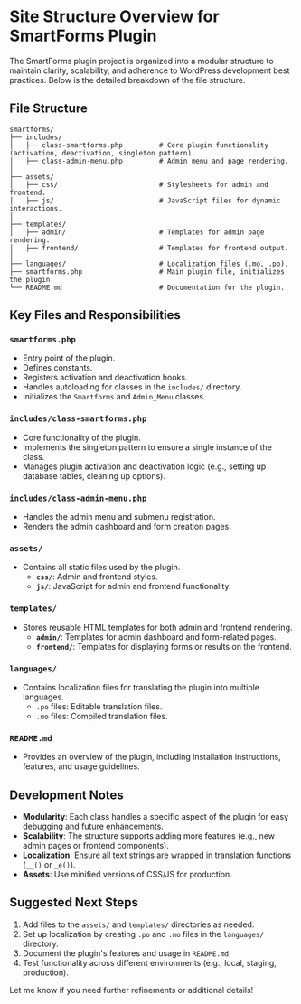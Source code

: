 # Site Structure Overview for SmartForms Plugin

The SmartForms plugin project is organized into a modular structure to maintain clarity, scalability, and adherence to WordPress development best practices. Below is the detailed breakdown of the file structure.

## File Structure
```
smartforms/
├── includes/
│   ├── class-smartforms.php         # Core plugin functionality (activation, deactivation, singleton pattern).
│   ├── class-admin-menu.php         # Admin menu and page rendering.
│
├── assets/
│   ├── css/                         # Stylesheets for admin and frontend.
│   ├── js/                          # JavaScript files for dynamic interactions.
│
├── templates/
│   ├── admin/                       # Templates for admin page rendering.
│   ├── frontend/                    # Templates for frontend output.
│
├── languages/                       # Localization files (.mo, .po).
├── smartforms.php                   # Main plugin file, initializes the plugin.
└── README.md                        # Documentation for the plugin.
```

## Key Files and Responsibilities

### `smartforms.php`
- Entry point of the plugin.
- Defines constants.
- Registers activation and deactivation hooks.
- Handles autoloading for classes in the `includes/` directory.
- Initializes the `Smartforms` and `Admin_Menu` classes.

### `includes/class-smartforms.php`
- Core functionality of the plugin.
- Implements the singleton pattern to ensure a single instance of the class.
- Manages plugin activation and deactivation logic (e.g., setting up database tables, cleaning up options).

### `includes/class-admin-menu.php`
- Handles the admin menu and submenu registration.
- Renders the admin dashboard and form creation pages.

### `assets/`
- Contains all static files used by the plugin.
  - **`css/`**: Admin and frontend styles.
  - **`js/`**: JavaScript for admin and frontend functionality.

### `templates/`
- Stores reusable HTML templates for both admin and frontend rendering.
  - **`admin/`**: Templates for admin dashboard and form-related pages.
  - **`frontend/`**: Templates for displaying forms or results on the frontend.

### `languages/`
- Contains localization files for translating the plugin into multiple languages.
  - `.po` files: Editable translation files.
  - `.mo` files: Compiled translation files.

### `README.md`
- Provides an overview of the plugin, including installation instructions, features, and usage guidelines.

## Development Notes
- **Modularity**: Each class handles a specific aspect of the plugin for easy debugging and future enhancements.
- **Scalability**: The structure supports adding more features (e.g., new admin pages or frontend components).
- **Localization**: Ensure all text strings are wrapped in translation functions (`__()` or `_e()`).
- **Assets**: Use minified versions of CSS/JS for production.

## Suggested Next Steps
1. Add files to the `assets/` and `templates/` directories as needed.
2. Set up localization by creating `.po` and `.mo` files in the `languages/` directory.
3. Document the plugin's features and usage in `README.md`.
4. Test functionality across different environments (e.g., local, staging, production).

Let me know if you need further refinements or additional details!

